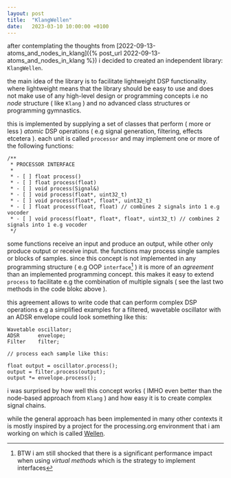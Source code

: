 ```yaml
---
layout: post
title:  "KlangWellen"
date:   2023-03-10 10:00:00 +0100
---
```


after contemplating the thoughts from [2022-09-13-atoms_and_nodes_in_klang]({% post_url 2022-09-13-atoms_and_nodes_in_klang %}) i decided to created an independent library: `KlangWellen`.

the main idea of the library is to facilitate lightweight DSP functionality. where lightweight means that the library should be easy to use and does not make use of any high-level design or programming concepts i.e no *node* structure ( like `Klang` ) and no advanced class structures or programming gymnastics. 

this is implemented by supplying a set of classes that perform ( more or less ) *atomic* DSP operations ( e.g signal generation, filtering, effects etcetera ). each unit is called `processor` and may implement one or more of the following functions:

```
/**
 * PROCESSOR INTERFACE
 *
 * - [ ] float process()
 * - [ ] float process(float)‌
 * - [ ] void process(Signal&)
 * - [ ] void process(float*, uint32_t)
 * - [ ] void process(float*, float*, uint32_t)
 * - [ ] float process(float, float)‌ // combines 2 signals into 1 e.g vocoder
 * - [ ] void process(float*, float*, float*, uint32_t) // combines 2 signals into 1 e.g vocoder
 */
 ```

some functions receive an input and produce an output, while other only produce output or receive input. the functions may process single samples or blocks of samples. since this concept is not implemented in any programming structure ( e.g OOP `interface`[^1] ) it is more of an *agreement* than an implemented programming concept. this makes it easy to extend `process` to facilitate e.g the combination of multiple signals ( see the last two methods in the code blokc above ).

this agreement allows to write code that can perform complex DSP operations e.g a simplified examples for a filtered, wavetable oscillator with an ADSR envelope could look something like this:

```
Wavetable oscillator;
ADSR      envelope;
Filter    filter;

// process each sample like this:

float output = oscillator.process();
output = filter.process(output);
output *= envelope.process();
```

i was surprised by how well this concept works ( IMHO even better than the node-based approach from `Klang` ) and how easy it is to create complex signal chains.

while the general approach has been implemented in many other contexts it is mostly inspired by a project for the processing.org environment that i am working on which is called [Wellen](http://github.com/dennisppaul/wellen).

[^1]: BTW i am still shocked that there is a significant performance impact when using *virtual methods* which is the strategy to implement interfaces
